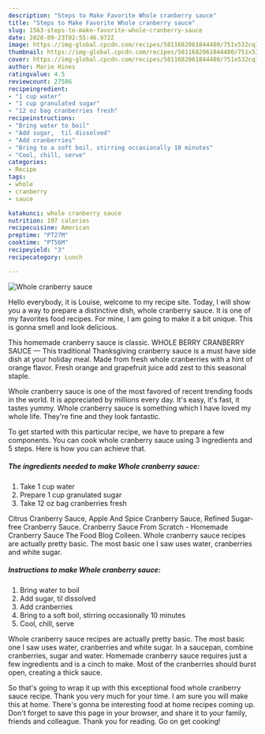 ```yaml
---
description: "Steps to Make Favorite Whole cranberry sauce"
title: "Steps to Make Favorite Whole cranberry sauce"
slug: 1563-steps-to-make-favorite-whole-cranberry-sauce
date: 2020-09-23T02:55:46.972Z
image: https://img-global.cpcdn.com/recipes/5811682061844480/751x532cq70/whole-cranberry-sauce-recipe-main-photo.jpg
thumbnail: https://img-global.cpcdn.com/recipes/5811682061844480/751x532cq70/whole-cranberry-sauce-recipe-main-photo.jpg
cover: https://img-global.cpcdn.com/recipes/5811682061844480/751x532cq70/whole-cranberry-sauce-recipe-main-photo.jpg
author: Marie Hines
ratingvalue: 4.5
reviewcount: 27586
recipeingredient:
- "1 cup water"
- "1 cup granulated sugar"
- "12 oz bag cranberries fresh"
recipeinstructions:
- "Bring water to boil"
- "Add sugar,  til dissolved"
- "Add cranberries"
- "Bring to a soft boil, stirring occasionally 10 minutes"
- "Cool, chill, serve"
categories:
- Recipe
tags:
- whole
- cranberry
- sauce

katakunci: whole cranberry sauce 
nutrition: 197 calories
recipecuisine: American
preptime: "PT27M"
cooktime: "PT56M"
recipeyield: "3"
recipecategory: Lunch

---
```



![Whole cranberry sauce](https://img-global.cpcdn.com/recipes/5811682061844480/751x532cq70/whole-cranberry-sauce-recipe-main-photo.jpg)

Hello everybody, it is Louise, welcome to my recipe site. Today, I will show you a way to prepare a distinctive dish, whole cranberry sauce. It is one of my favorites food recipes. For mine, I am going to make it a bit unique. This is gonna smell and look delicious.

This homemade cranberry sauce is classic. WHOLE BERRY CRANBERRY SAUCE — This traditional Thanksgiving cranberry sauce is a must have side dish at your holiday meal. Made from fresh whole cranberries with a hint of orange flavor. Fresh orange and grapefruit juice add zest to this seasonal staple.

Whole cranberry sauce is one of the most favored of recent trending foods in the world. It is appreciated by millions every day. It's easy, it's fast, it tastes yummy. Whole cranberry sauce is something which I have loved my whole life. They're fine and they look fantastic.


To get started with this particular recipe, we have to prepare a few components. You can cook whole cranberry sauce using 3 ingredients and 5 steps. Here is how you can achieve that.

<!--inarticleads1-->

##### The ingredients needed to make Whole cranberry sauce:

1. Take 1 cup water
1. Prepare 1 cup granulated sugar
1. Take 12 oz bag cranberries fresh


Citrus Cranberry Sauce, Apple And Spice Cranberry Sauce, Refined Sugar-free Cranberry Sauce. Cranberry Sauce From Scratch - Homemade Cranberry Sauce The Food Blog Colleen. Whole cranberry sauce recipes are actually pretty basic. The most basic one I saw uses water, cranberries and white sugar. 

<!--inarticleads2-->

##### Instructions to make Whole cranberry sauce:

1. Bring water to boil
1. Add sugar,  til dissolved
1. Add cranberries
1. Bring to a soft boil, stirring occasionally 10 minutes
1. Cool, chill, serve


Whole cranberry sauce recipes are actually pretty basic. The most basic one I saw uses water, cranberries and white sugar. In a saucepan, combine cranberries, sugar and water. Homemade cranberry sauce requires just a few ingredients and is a cinch to make. Most of the cranberries should burst open, creating a thick sauce. 

So that's going to wrap it up with this exceptional food whole cranberry sauce recipe. Thank you very much for your time. I am sure you will make this at home. There's gonna be interesting food at home recipes coming up. Don't forget to save this page in your browser, and share it to your family, friends and colleague. Thank you for reading. Go on get cooking!
